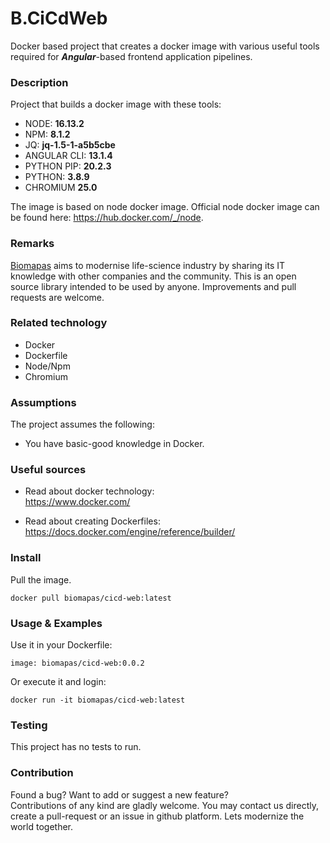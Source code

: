 # B.CiCdWeb

Docker based project that creates a docker image with various useful
tools required for **_Angular_**-based frontend application pipelines.

### Description

Project that builds a docker image with these tools:

- NODE: **16.13.2**
- NPM: **8.1.2**
- JQ: **jq-1.5-1-a5b5cbe**
- ANGULAR CLI: **13.1.4**
- PYTHON PIP: **20.2.3**
- PYTHON: **3.8.9**
- CHROMIUM **25.0**

The image is based on node docker image.
Official node docker image can be found here:
https://hub.docker.com/_/node.

### Remarks

[Biomapas](https://biomapas.com) aims to modernise life-science
industry by sharing its IT knowledge with other companies and
the community. This is an open source library intended to be used
by anyone. Improvements and pull requests are welcome.

### Related technology

- Docker
- Dockerfile
- Node/Npm
- Chromium

### Assumptions

The project assumes the following:

- You have basic-good knowledge in Docker.

### Useful sources

- Read about docker technology:<br>
  https://www.docker.com/

- Read about creating Dockerfiles:<br>
  https://docs.docker.com/engine/reference/builder/

### Install

Pull the image.

```
docker pull biomapas/cicd-web:latest
```

### Usage & Examples

Use it in your Dockerfile:

```
image: biomapas/cicd-web:0.0.2
```

Or execute it and login:

```
docker run -it biomapas/cicd-web:latest
```

### Testing

This project has no tests to run.

### Contribution

Found a bug? Want to add or suggest a new feature?<br>
Contributions of any kind are gladly welcome. You may contact us
directly, create a pull-request or an issue in github platform.
Lets modernize the world together.

